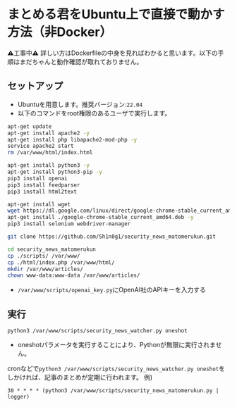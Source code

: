 # まとめる君をUbuntu上で直接で動かす方法（非Docker）
⚠️工事中⚠️ 詳しい方はDockerfileの中身を見ればわかると思います。以下の手順はまだちゃんと動作確認が取れておりません。
## セットアップ
* Ubuntuを用意します。推奨バージョン:`22.04`
* 以下のコマンドをroot権限のあるユーザで実行します。
```bash
apt-get update
apt-get install apache2 -y
apt-get install php libapache2-mod-php -y 
service apache2 start
rm /var/www/html/index.html

apt-get install python3 -y
apt-get install python3-pip -y
pip3 install openai
pip3 install feedparser
pip3 install html2text

apt-get install wget
wget https://dl.google.com/linux/direct/google-chrome-stable_current_amd64.deb
apt-get install ./google-chrome-stable_current_amd64.deb -y 
pip3 install selenium webdriver-manager

git clone https://github.com/Sh1n0g1/security_news_matomerukun.git

cd security_news_matomerukun
cp ./scripts/ /var/www/
cp ./html/index.php /var/www/html/
mkdir /var/www/articles/
chown www-data:www-data /var/www/articles/
```

* `/var/www/scripts/openai_key.py`にOpenAI社のAPIキーを入力する

## 実行
```
python3 /var/www/scripts/security_news_watcher.py oneshot
```
* oneshotパラメータを実行することにより、Pythonが無限に実行されません。

cronなどで`python3 /var/www/scripts/security_news_watcher.py oneshot`をしかければ、記事のまとめが定期に行われます。
例)  
```cron
30 * * * * (python3 /var/www/scripts/security_news_matomerukun.py | logger)
```